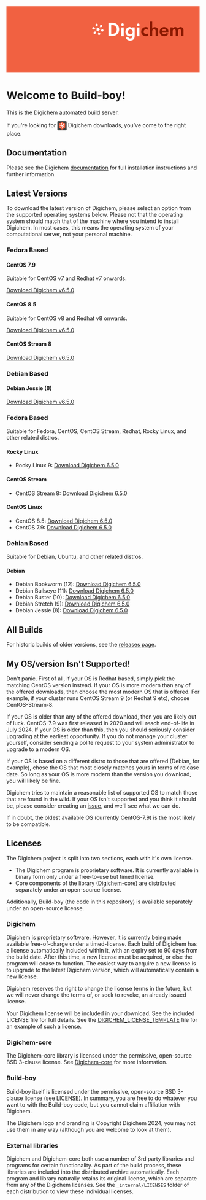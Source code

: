 <img src="Banner.png" alt="Banner" />

# Welcome to Build-boy!

This is the Digichem automated build server.

If you're looking for <img src="Logo.png" alt="Banner" height=24 valign=middle /> Digichem downloads, you've come to the right place.

## Documentation

Please see the Digichem [documentation](https://doc.digi-chem.co.uk) for full installation instructions and further information.

## Latest Versions

To download the latest version of Digichem, please select an option from the supported operating systems below.
Please not that the operating system should match that of the machine where you intend to install Digichem.
In most cases, this means the operating system of your computational server, not your personal machine.

### Fedora Based

#### CentOS 7.9

Suitable for CentOS v7 and Redhat v7 onwards.
<!-- CentOS-7.9 -->
[Download Digichem v6.5.0](https://github.com/Digichem-Project/build-boy/releases/download/6.5.0-CentOS-7.9/digichem.6.5.0.CentOS-7.9.tar.gz)

#### CentOS 8.5

Suitable for CentOS v8 and Redhat v8 onwards.
<!-- CentOS-8.5 -->
[Download Digichem v6.5.0](https://github.com/Digichem-Project/build-boy/releases/download/6.5.0-CentOS-8.5/digichem.6.5.0.CentOS-8.5.tar.gz)

#### CentOS Stream 8

<!-- CentOS-Stream-8 -->
[Download Digichem v6.5.0](https://github.com/Digichem-Project/build-boy/releases/download/6.5.0-CentOS-Stream-8/digichem.6.5.0.CentOS-Stream-8.tar.gz)


### Debian Based

#### Debian Jessie (8)

<!-- Debian-Jessie -->
[Download Digichem v6.5.0](https://github.com/Digichem-Project/build-boy/releases/download/6.5.0-CentOS-Stream-8/digichem.6.5.0.CentOS-Stream-8.tar.gz)



### Fedora Based

Suitable for Fedora, CentOS, CentOS Stream, Redhat, Rocky Linux, and other related distros.

#### Rocky Linux
- Rocky Linux 9: <!-- Rocky-Linux-9 --> [Download Digichem 6.5.0](https://github.com/Digichem-Project/build-boy/releases)

#### CentOS Stream
- CentOS Stream 8: <!-- CentOS-Stream-8 --> [Download Digichem 6.5.0](https://github.com/Digichem-Project/build-boy/releases/download/6.5.0-CentOS-Stream-8/digichem.6.5.0.CentOS-Stream-8.tar.gz)

#### CentOS Linux
- CentOS 8.5: <!-- CentOS-8.5 --> [Download Digichem 6.5.0](https://github.com/Digichem-Project/build-boy/releases/download/6.5.0-CentOS-8.5/digichem.6.5.0.CentOS-8.5.tar.gz)
- CentOS 7.9: <!-- CentOS-7.9 --> [Download Digichem 6.5.0](https://github.com/Digichem-Project/build-boy/releases/download/6.5.0-CentOS-7.9/digichem.6.5.0.CentOS-7.9.tar.gz)

### Debian Based

Suitable for Debian, Ubuntu, and other related distros.

#### Debian
- Debian Bookworm (12): <!-- Debian-Bookworm --> [Download Digichem 6.5.0](https://github.com/Digichem-Project/build-boy/releases)
- Debian Bullseye (11): <!-- Debian-Bullseye --> [Download Digichem 6.5.0](https://github.com/Digichem-Project/build-boy/releases)
- Debian Buster (10): <!-- Debian-Buster --> [Download Digichem 6.5.0](https://github.com/Digichem-Project/build-boy/releases)
- Debian Stretch (9): <!-- Debian-Stretch --> [Download Digichem 6.5.0](https://github.com/Digichem-Project/build-boy/releases)
- Debian Jessie (8): <!-- Debian-Jessie --> [Download Digichem 6.5.0](https://github.com/Digichem-Project/build-boy/releases)

## All Builds

For historic builds of older versions, see the [releases page](https://github.com/Digichem-Project/build-boy/releases).

## My OS/version Isn't Supported!

Don't panic. First of all, if your OS is Redhat based, simply pick the matching CentOS version instead.
If your OS is more modern than any of the offered downloads, then choose the most modern OS that is offered.
For example, if your cluster runs CentOS Stream 9 (or Redhat 9 etc), choose CentOS-Stream-8.

If your OS is older than any of the offered download, then you are likely out of luck. CentOS-7.9 was first
released in 2020 and will reach end-of-life in July 2024. If your OS is older than this, then you should
seriously consider upgrading at the earliest opportunity. If you do not manage your cluster yourself,
consider sending a polite request to your system administrator to upgrade to a modern OS.

If your OS is based on a different distro to those that are offered (Debian, for example), chose the OS
that most closely matches yours in terms of release date. So long as your OS is more modern than the 
version you download, you will likely be fine.

Digichem tries to maintain a reasonable list of supported OS to match those that are found in the wild.
If your OS isn't supported and you think it should be, please consider creating an
[issue](https://github.com/Digichem-Project/build-boy/issues), and we'll see what we can do.

If in doubt, the oldest available OS (currently CentOS-7.9) is the most likely to be compatible.

## Licenses

The Digichem project is split into two sections, each with it's own license.
 - The Digichem program is proprietary software. It is currently available in binary form only under a free-to-use but timed license. 
 - Core components of the library ([Digichem-core](https://github.com/Digichem-Project/digichem-core)) are distributed separately under an open-source license.

Additionally, Build-boy (the code in this repository) is available separately under an open-source license.

### Digichem

Digichem is proprietary software. However, it is currently being made available free-of-charge under a timed-license.
Each build of Digichem has a license automatically included within it, with an expiry set to
90 days from the build date. After this time, a new license must be acquired, or else the 
program will cease to function. The easiest way to acquire a new license is to upgrade to the
latest Digichem version, which will automatically contain a new license.

Digichem reserves the right to change the license terms in the future, but we will never change the terms of, or seek to revoke,
an already issued license.

Your Digichem license will be included in your download. See the included LICENSE file for full details.
See the [DIGICHEM_LICENSE_TEMPLATE](DIGICHEM_LICENSE_TEMPLATE.md) file for an example of such a license.

### Digichem-core

The Digichem-core library is licensed under the permissive, open-source BSD 3-clause license.
See [Digichem-core](https://github.com/Digichem-Project/digichem-core) for more information.

### Build-boy

Build-boy itself is licensed under the permissive, open-source BSD 3-clause license (see [LICENSE](LICENSE)).
In summary, you are free to do whatever you want to with the Build-boy code, but you cannot claim
affiliation with Digichem.

The Digichem logo and branding is Copyright Digichem 2024, you may not use them in any way (although you are welcome to look at them).

### External libraries

Digichem and Digichem-core both use a number of 3rd party libraries and programs for certain functionality.
As part of the build process, these libraries are included into the distributed archive automatically.
Each program and library naturally retains its original license, which are separate from any of the Digichem licenses.
See the `_internal/LICENSES` folder of each distribution to view these individual licenses.
